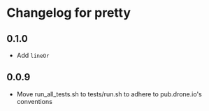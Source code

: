 # Changelog for pretty

## 0.1.0

- Add `lineOr`

## 0.0.9

- Move run_all_tests.sh to tests/run.sh to adhere to pub.drone.io's conventions
